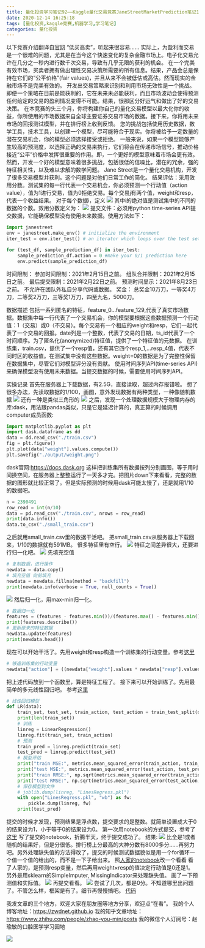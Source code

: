 ```yaml
---
title: 量化投资学习笔记92——Kaggle量化交易竞赛JaneStreetMarketPrediction笔记1
date: 2020-12-14 16:25:18
tags: [量化投资,kaggle竞赛,机器学习,学习笔记]
categories: 量化投资
---
```

以下竞赛介绍翻译自[官网](https://www.kaggle.com/c/jane-street-market-prediction)
“低买高卖”，听起来很容易......
实际上，为盈利而交易是一个很难的问题，尤其是在当今这个快速变化的复杂金融市场上。电子化交易允许在几分之一秒内进行数千次交易，导致有几乎无限的获利的机会。
在一个完美有效市场，买卖者拥有做出理性交易决策所需要的所有信息。结果，产品会总是保持在它们的“公平价格”(fair values)，并且从来不会被低估或高估。然而现实的金融市场不是完美有效的。
开发出交易策略来识别和利用市场无效性是一个挑战。即便一个策略在目前是能获利的，它在未来未必能获利，而且市场波动会使得预测任何给定的交易的盈利情况变得不可能。结果，很那区分好运气和做出了好的交易决策。
在本竞赛的头三个月，你将构建你自己的量化交易模型以最大化你的收益，你所使用的市场数据来自全球主要证券交易市场的数据。接下来，你将用未来市场的回报测试模型，并在排行榜上收到反馈。
您的挑战包括使用历史数据，数学工具，技术工具，以创建一个模型，尽可能符合于现实。你将被给予一定数量的潜在交易机会，你的模型必须选择接受或拒绝。
一般来说，如果一个模型能够产生较高的预测度，以选择正确的交易来执行，它们将会在传递市场信号，推动价格接近“公平”价格中发挥很重要的作用。即，一个更好的模型意味着市场会更有效。然而，开发一个好的模型意味着很多挑战，包括很低的信噪比，潜在的冗余，强的特征相关性，以及难以求解的数学问题。
Jane Street是一个量化交易机构，开发了很多交易模型并获利。这个问题是对他们日常工作的简化。
结果评估：采用效用分数。测试集的每一行代表一个交易机会，你必须预测一个行动值（action value），值为1进行交易，值为0拒绝交易。每个交易j有两个值，weight和resp，代表一个收益结果。
对于每个数据i，定义
![](https://zymblog-1258069789.cos.ap-chengdu.myqcloud.com/blog0178-QTLearn/65/01.png)
其中i的绝对值是测试集中的不同的数据的个数。效用分数定义为：
![](https://zymblog-1258069789.cos.ap-chengdu.myqcloud.com/blog0178-QTLearn/65/02.png)
提交文件：必须用python time-series API提交数据，它能确保模型没有使用未来数据。使用方法如下：
```python
import janestreet
env = janestreet.make_env() # initialize the environment
iter_test = env.iter_test() # an iterator which loops over the test set

for (test_df, sample_prediction_df) in iter_test:
    sample_prediction_df.action = 0 #make your 0/1 prediction here
    env.predict(sample_prediction_df)
```
时间限制：
参加时间限制：2021年2月15日之前。
组队合并限制：2021年2月15日之前。
最后提交限制：2021年2月22日之前。
预测时间显示：2021年8月23日之前。
不允许在团队外私自分享代码或数据。
奖金：
总奖金10万刀，一等奖4万刀，二等奖2万刀，三等奖1万刀，四至九名，5000刀。

数据描述
包括一系列匿名的特征，feature_0...feature_129,代表了真实市场数据。数据集中每一行代表了一个交易机会，你的模型要根据这些数据预测一个行动值：1（交易）或0（不交易）。每个交易有一个相应的weight和resp，它们一起代表了一个交易的回报。date列是一个整数，代表了交易的日期，ts_id代表了一个时间顺序。为了匿名化(anonymized)特征值，提供了一个特征值的元数据。
在训练集，train.csv，提供了一个resp值，还有其它四个resp_1,...resp_4值，代表不同时区的收益值。在测试集中没有这些数据。weight=0的数据是为了完整性保留在数据集中，尽管它们对模型评分没有贡献。
使用时间序列API(time-series API)来确保模型没有使用未来数据。当提交数据的时候，需要使用时间序列API。

实操记录
首先在服务器上下载数据，有2.5G，直接读取，超过内存报错啦。
想了很多办法，先读取数据的1/100，画图，意外发现数据有两种类型，一种像随机数据
![](https://zymblog-1258069789.cos.ap-chengdu.myqcloud.com/blog0178-QTLearn/65/03.png)
还有一种是类似三角形的
![](https://zymblog-1258069789.cos.ap-chengdu.myqcloud.com/blog0178-QTLearn/65/04.png)
之后，发现一个处理数据规模大于物理内存的库:dask，用法跟pandas类似，只是它是延迟计算的，真正算的时候调用computer成员函数:
```python
import matplotlib.pyplot as plt
import dask.dataframe as dd
data = dd.read_csv("./train.csv")
fig = plt.figure()
plt.plot(data["weight"].values.compute())
plt.savefig("./output/weight.png")
```
dask官网:https://docs.dask.org
这样把训练集所有数据按列分别画图，等于用时间换空间，在服务器上整整运行了一天多才完。把图片down下来看看，完整的数据的图形就比较正常了。但是实际预测的时候用dask可能太慢了，还是就用1/10的数据吧。
```python
n = 2390491
row_read = int(n/10)
data = pd.read_csv("./train.csv", nrows = row_read)
print(data.info())
data.to_csv("./small_train.csv")
```
之后就用small_train.csv里的数据干活吧。
把small_train.csv从服务器上下载回来，1/10的数据就有591MB。
很多特征里有空行。
![](https://zymblog-1258069789.cos.ap-chengdu.myqcloud.com/blog0178-QTLearn/65/05.png)
特征之间差异很大，还要进行归一化吧。
![](https://zymblog-1258069789.cos.ap-chengdu.myqcloud.com/blog0178-QTLearn/65/06.png)
先填充空值
```python
# 复制数据，进行操作
newdata = data.copy()
# 填充空值 向前填充
newdata = newdata.fillna(method = "backfill")
print(newdata.info(verbose = True, null_counts = True))
```
![](https://zymblog-1258069789.cos.ap-chengdu.myqcloud.com/blog0178-QTLearn/65/07.png)
然后归一化，用max-min归一化。
```python
# 数据归一化
features = (features - features.min())/(features.max() - features.min())
print(features.describe())
# 更新原来的特征数据
newdata.update(features)
print(newdata.head())
```
现在可以开始干活了。先用weight和resp构造一个训练集的行动变量。参考[这里](https://github.com/amareshgood/Jane-Street-Market-Prediction/blob/main/jane_street_market_predictions.ipynb)
```python
# 够造训练集的行动变量
newdata["action"] = ((newdata["weight"].values * newdata["resp"].values) > 0).astype("int")
```
把上述代码放到一个函数里，算是特征工程了。
接下来可以开始训练了。先用最简单的多元线性回归吧。
参考[这里](https://github.com/767472021/Jane-Street-Market-Prediction/blob/master/EDA.ipynb)
```python
# 线性回归模型
def LR(data):
    train_set, test_set, train_action, test_action = train_test_split(data.loc[:, "feature_0":"feature_129"], data.action, test_size = 0.2)
    print(len(train_set))
    # 训练
    linreg = LinearRegression()
    linreg.fit(train_set, train_action)
    # 预测
    train_pred = linreg.predict(train_set)
    test_pred = linreg.predict(test_set)
    # 模型评估
    print("train MSE:", metrics.mean_squared_error(train_action, train_pred))
    print("test MSE:", metrics.mean_squared_error(test_action, test_pred))
    print("train RMSE:", np.sqrt(metrics.mean_squared_error(train_action, train_pred)))
    print("test RMSE:", np.sqrt(metrics.mean_squared_error(test_action, test_pred)))
    # 保存模型到文件
    # joblib.dump(linreg, "LinesRegress.pkl")
    with open("LinesRegress.pkl", "wb") as fw:
        pickle.dump(linreg, fw)
    print(test_pred)
```
提交的时候才发现，预测结果是浮点数，提交要求的是整数。就简单设置成大于0的结果设为1，小于等于0的结果设为0。
第一次用notebook的方式提交，参考了[这里](https://www.kaggle.com/gogo827jz/jane-street-neural-network-starter)
写了提交的notebook，折腾半天，终于提交成功了。
结果:
![](https://zymblog-1258069789.cos.ap-chengdu.myqcloud.com/blog0178-QTLearn/65/08.png)
比全是1或者随机的结果好，但是分很低。排行榜上分最高的大神分数有8000多分……再努力吧。另外处理缺失值的方法得改了，提交的时候测试数据貌似是用一个for循环一个值一个值的给出的，而不是一下子给出来。
照[人家的notebook](https://www.kaggle.com/harshit2708/linear-regression)改一个看看
看了人家的，是预测resp变量，然后再用weight×resp的值决定行动值是0还是1。另外是用sklearn的SimpleImputer, MissingIndicator来处理缺失值。
画了一下预测值和实际值。
![](https://zymblog-1258069789.cos.ap-chengdu.myqcloud.com/blog0178-QTLearn/65/09.png)
再提交看看。
![](https://zymblog-1258069789.cos.ap-chengdu.myqcloud.com/blog0178-QTLearn/65/10.png)
尝试了几次，都是0分。不知道哪里出问题了。不管怎么样，框架是有了。细节再慢慢搞吧。
[代码](https://github.com/zwdnet/JSMPwork)


我发文章的三个地方，欢迎大家在朋友圈等地方分享，欢迎点“在看”。
我的个人博客地址：https://zwdnet.github.io
我的知乎文章地址： https://www.zhihu.com/people/zhao-you-min/posts
我的微信个人订阅号：赵瑜敏的口腔医学学习园地


![](https://zymblog-1258069789.cos.ap-chengdu.myqcloud.com/other/wx.jpg)